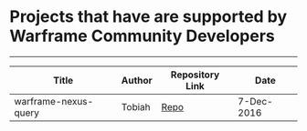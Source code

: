 # Projects that have are supported by Warframe Community Developers
 ---
 
Title | Author | Repository Link | Date |
--- | --- | --- | --- |
warframe-nexus-query | Tobiah | [Repo](https://github.com/aliasfalse/warframe-nexus-query) | 7-Dec-2016
